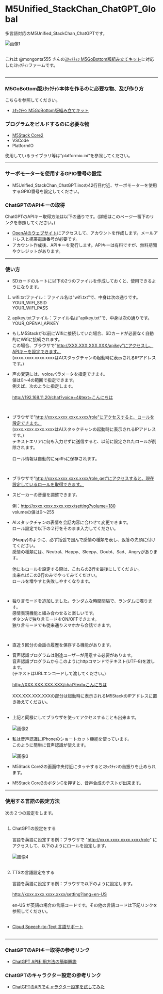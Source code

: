 # M5Unified_StackChan_ChatGPT_Global
多言語対応のM5Unified_StackChan_ChatGPTです。

![画像1](images/image1.png)<br><br>

これは @mongonta555 さんの[ｽﾀｯｸﾁｬﾝ M5GoBottom版組み立てキット](https://raspberrypi.mongonta.com/about-products-stackchan-m5gobottom-version/ "Title")に対応したｽﾀｯｸﾁｬﾝファームです。<br><br>

---

### M5GoBottom版ｽﾀｯｸﾁｬﾝ本体を作るのに必要な物、及び作り方 ###
こちらを参照してください。<br>
* [ｽﾀｯｸﾁｬﾝ M5GoBottom版組み立てキット](https://raspberrypi.mongonta.com/about-products-stackchan-m5gobottom-version/ "Title")<br>

### プログラムをビルドするのに必要な物 ###
* [M5Stack Core2](http://www.m5stack.com/ "Title")<br>
* VSCode<br>
* PlatformIO<br>

使用しているライブラリ等は"platformio.ini"を参照してください。<br>

---

### サーボモーターを使用するGPIO番号の設定 ###
* M5Unified_StackChan_ChatGPT.inoの42行目付近、サーボモーターを使用するGPIO番号を設定してください。


### ChatGPTのAPIキーの取得 ###

ChatGPTのAPIキー取得方法は以下の通りです。(詳細はこのページ一番下のリンクを参照してください。)

* [OpenAIのウェブサイト](https://openai.com/ "Title")にアクセスして、アカウントを作成します。メールアドレスと携帯電話番号が必要です。
* アカウント作成後、APIキーを発行します。APIキーは有料ですが、無料期間やクレジットがあります。<br>

---

### 使い方 ###
* SDカードのルートに以下の2つのファイルを作成しておくと、使用できるようになります。<br>

1. wifi.txtファイル：ファイル名は"wifi.txt"で、中身は次の通りです。<br>
YOUR_WIFI_SSID<br>
YOUR_WIFI_PASS<br>

2. apikey.txtファイル：ファイル名は"apikey.txt"で、中身は次の通りです。<br>
YOUR_OPENAI_APIKEY<br>

* もしM5Stackが以前にWifiに接続していた場合、SDカードが必要なく自動的にWifiに接続されます。<br>
この場合、ブラウザで"http://XXX.XXX.XXX.XXX/apikey"にアクセスし、APIキーを設定できます。<br>
(xxxx.xxxx.xxxx.xxxxはAIスタックチャンの起動時に表示されるIPアドレスです。)<br>

* 声の変更には、voiceパラメータを指定できます。<br>
値は0〜4の範囲で指定できます。<br>
例えば、次のように指定します。<br><br>
http://192.168.11.20/chat?voice=4&text=こんにちは<br>
<br>

* ブラウザで"http://xxxx.xxxx.xxxx.xxxx/role"にアクセスすると、ロールを設定できます。<br>
(xxxx.xxxx.xxxx.xxxxはAIスタックチャンの起動時に表示されるIPアドレスです。)<br>
テキストエリアに何も入力せずに送信すると、以前に設定されたロールが削除されます。<br><br>
ロール情報は自動的にspiffsに保存されます。<br>
<br>

* ブラウザで"http://xxxx.xxxx.xxxx.xxxx/role_get"にアクセスすると、現在設定しているロールを取得できます。<br>

* スピーカーの音量を調整できます。<br><br>
例：http://xxxx.xxxx.xxxx.xxxx/setting?volume=180<br>
volumeの値は0～255

* AIスタックチャンの表情を会話内容に合わせて変更できます。<br>
ロール設定で以下の２行をそのまま入力してください。<br><br>
(Happy)のように、必ず括弧で囲んで感情の種類を表し、返答の先頭に付けてください。<br>
感情の種類には、Neutral、Happy、Sleepy、Doubt、Sad、Angryがあります。<br><br>
他にもロールを設定する際は、これらの2行を最後にしてください。<br>
出来ればこの2行のみでやってみてください。<br>
ロールを増やすと失敗しやすくなります。<br>
<br>

* 独り言モードを追加しました。ランダムな時間間隔で、ランダムに喋ります。<br>
感情表現機能と組み合わせると楽しいです。<br>
ボタンAで独り言モードをON/OFFできます。<br>
独り言モードでも従来通りスマホから会話できます。<br>
<br>

* 直近５回分の会話の履歴を保存する機能があります。<br>

* 音声認識プログラムは別途ユーザーが用意する必要があります。<br>
音声認識プログラムからこのようにhttpコマンドでテキスト(UTF-8)を渡します。<br>
(テキストはURLエンコードして渡してください。)<br><br>
http://XXX.XXX.XXX.XXX/chat?text=こんにちは<br><br>
XXX.XXX.XXX.XXXの部分は起動時に表示されるM5StackのIPアドレスに置き換えてください。<br><br>
* 上記と同様にしてブラウザを使ってアクセスすることも出来ます。<br><br>
![画像2](images/image2.png)<br>

* 私は音声認識にiPhoneのショートカット機能を使っています。<br>
このように簡単に音声認識が使えます。<br><br>
![画像3](images/image3.png)<br>

* M5Stack Core2の画面中央付近にタッチするとｽﾀｯｸﾁｬﾝの首振りを止められます。<br>

* M5Stack Core2のボタンCを押すと、音声合成のテストが出来ます。<br>

---

### 使用する言語の設定方法 ###

次の２つの設定をします。<br><br>

1. ChatGPTの設定をする<br><br>
言語を英語に設定する例：ブラウザで "http://xxxx.xxxx.xxxx.xxxx/role" にアクセスして、以下のようにロールを設定します。<br><br>
![画像4](images/image4.png)<br><br>

2. TTSの言語設定をする<br><br>
言語を英語に設定する例：ブラウザで以下のように設定します。<br><br> http://xxxx.xxxx.xxxx.xxxx/setting?lang=en-US<br><br>en-US が英語の場合の言語コードです。その他の言語コードは下記リンクを参照してください。<br><br>

* [Cloud Speech-to-Text 言語サポート](https://cloud.google.com/speech-to-text/docs/languages?hl=ja/ "Title")<br><br>

---

### ChatGPTのAPIキー取得の参考リンク ###

* [ChatGPT API利用方法の簡単解説](https://qiita.com/mikito/items/b69f38c54b362c20e9e6/ "Title")<br>

### ChatGPTのキャラクター設定の参考リンク ###

* [ChatGPTのAPIでキャラクター設定を試してみた](https://note.com/it_navi/n/nf5f702b36a75#8e42f887-fb07-4367-9f3f-ab7f119eb064/ "Title")<br>
<br><br>

